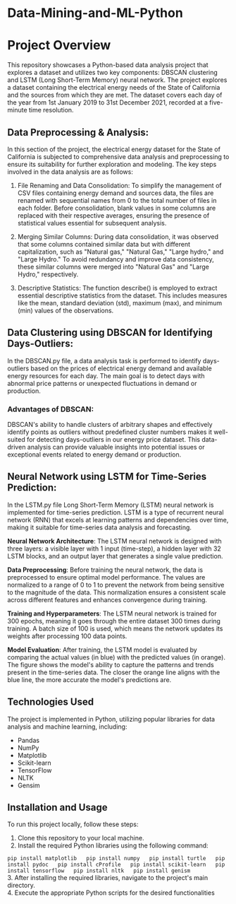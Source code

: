 # Data-Mining-and-ML-Python


# Project Overview

This repository showcases a Python-based data analysis project that explores a dataset and utilizes two key components: DBSCAN clustering and LSTM (Long Short-Term Memory) neural network. The project explores a dataset containing the electrical energy needs of the State of California and the sources from which they are met. The dataset covers each day of the year from 1st January 2019 to 31st December 2021, recorded at a five-minute time resolution.


## Data Preprocessing & Analysis:

In this section of the project, the electrical energy dataset for the State of California is subjected to comprehensive data analysis and preprocessing to ensure its suitability for further exploration and modeling. The key steps involved in the data analysis are as follows:

1. File Renaming and Data Consolidation: To simplify the management of CSV files containing energy demand and sources data, the files are renamed with sequential names from 0 to the total number of files in each folder. Before consolidation, blank values in some columns are replaced with their respective averages, ensuring the presence of statistical values essential for subsequent analysis.

2. Merging Similar Columns: During data consolidation, it was observed that some columns contained similar data but with different capitalization, such as "Natural gas," "Natural Gas," "Large hydro," and "Large Hydro." To avoid redundancy and improve data consistency, these similar columns were merged into "Natural Gas" and "Large Hydro," respectively.

3. Descriptive Statistics: The function describe() is employed to extract essential descriptive statistics from the dataset. This includes measures like the mean, standard deviation (std), maximum (max), and minimum (min) values of the observations. 


## Data Clustering using DBSCAN for Identifying Days-Outliers:

In the DBSCAN.py file, a data analysis task is performed to identify days-outliers based on the prices of electrical energy demand and available energy resources for each day. The main goal is to detect days with abnormal price patterns or unexpected fluctuations in demand or production.

### Advantages of DBSCAN:
DBSCAN's ability to handle clusters of arbitrary shapes and effectively identify points as outliers without predefined cluster numbers makes it well-suited for detecting days-outliers in our energy price dataset. This data-driven analysis can provide valuable insights into potential issues or exceptional events related to energy demand or production.

## Neural Network using LSTM for Time-Series Prediction:

In the LSTM.py file Long Short-Term Memory (LSTM) neural network is implemented for time-series prediction. LSTM is a type of recurrent neural network (RNN) that excels at learning patterns and dependencies over time, making it suitable for time-series data analysis and forecasting.

**Neural Network Architecture**:
The LSTM neural network is designed with three layers: a visible layer with 1 input (time-step), a hidden layer with 32 LSTM blocks, and an output layer that generates a single value prediction.

**Data Preprocessing**:
Before training the neural network, the data is preprocessed to ensure optimal model performance. The values are normalized to a range of 0 to 1 to prevent the network from being sensitive to the magnitude of the data. This normalization ensures a consistent scale across different features and enhances convergence during training.

**Training and Hyperparameters**:
The LSTM neural network is trained for 300 epochs, meaning it goes through the entire dataset 300 times during training. A batch size of 100 is used, which means the network updates its weights after processing 100 data points.

**Model Evaluation**:
After training, the LSTM model is evaluated by comparing the actual values (in blue) with the predicted values (in orange). The figure shows the model's ability to capture the patterns and trends present in the time-series data. The closer the orange line aligns with the blue line, the more accurate the model's predictions are.


## Technologies Used

The project is implemented in Python, utilizing popular libraries for data analysis and machine learning, including:
- Pandas
- NumPy
- Matplotlib
- Scikit-learn
- TensorFlow
- NLTK
- Gensim

## Installation and Usage

To run this project locally, follow these steps:

1. Clone this repository to your local machine.
2. Install the required Python libraries using the following command:

``
pip install matplotlib  
pip install numpy  
pip install turtle  
pip install pydoc  
pip install cProfile  
pip install scikit-learn  
pip install tensorflow  
pip install nltk  
pip install genism  
``  
  3. After installing the required libraries, navigate to the project's main directory.  
  4. Execute the appropriate Python scripts for the desired functionalities 
